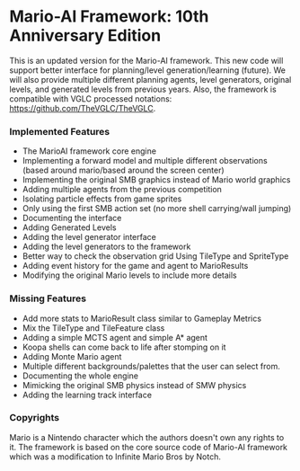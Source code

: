 # Mario-AI Framework: 10th Anniversary Edition
This is an updated version for the Mario-AI framework. This new code will support better interface for planning/level generation/learning (future). We will also provide multiple different planning agents, level generators, original levels, and generated levels from previous years. Also, the framework is compatible with VGLC processed notations: https://github.com/TheVGLC/TheVGLC.

### Implemented Features
- The MarioAI framework core engine
- Implementing a forward model and multiple different observations (based around mario/based around the screen center)
- Implementing the original SMB graphics instead of Mario world graphics
- Adding multiple agents from the previous competition
- Isolating particle effects from game sprites
- Only using the first SMB action set (no more shell carrying/wall jumping)
- Documenting the interface
- Adding Generated Levels
- Adding the level generator interface
- Adding the level generators to the framework
- Better way to check the observation grid Using TileType and SpriteType
- Adding event history for the game and agent to MarioResults
- Modifying the original Mario levels to include more details

### Missing Features
- Add more stats to MarioResult class similar to Gameplay Metrics
- Mix the TileType and TileFeature class
- Adding a simple MCTS agent and simple A* agent
- Koopa shells can come back to life after stomping on it
- Adding Monte Mario agent
- Multiple different backgrounds/palettes that the user can select from.
- Documenting the whole engine
- Mimicking the original SMB physics instead of SMW physics
- Adding the learning track interface

### Copyrights
Mario is a Nintendo character which the authors doesn't own any rights to it. The framework is based on the core source code of Mario-AI framework which was a modification to Infinite Mario Bros by Notch.